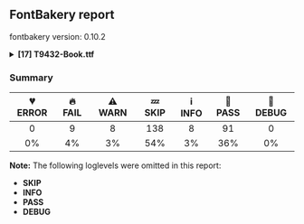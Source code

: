 ## FontBakery report

fontbakery version: 0.10.2

<details><summary><b>[17] T9432-Book.ttf</b></summary><div><details><summary>🔥 <b>FAIL:</b> Check Google Fonts glyph coverage. (<a href="https://font-bakery.readthedocs.io/en/stable/fontbakery/profiles/googlefonts.html#com.google.fonts/check/glyph_coverage">com.google.fonts/check/glyph_coverage</a>)</summary><div>


* 🔥 **FAIL** Missing required codepoints:

	- 0x0308 (COMBINING DIAERESIS)


	- 0x0300 (COMBINING GRAVE ACCENT)


	- 0x0301 (COMBINING ACUTE ACCENT)


	- 0x030B (COMBINING DOUBLE ACUTE ACCENT)


	- 0x0304 (COMBINING MACRON)


	- 0x02D9 (DOT ABOVE)


	- 0x0104 (LATIN CAPITAL LETTER A WITH OGONEK)


	- 0x00C6 (LATIN CAPITAL LETTER AE)


	- 0x00C7 (LATIN CAPITAL LETTER C WITH CEDILLA)


	- 0x00D0 (LATIN CAPITAL LETTER ETH)


	- 0x0110 (LATIN CAPITAL LETTER D WITH STROKE)


	- 0x0118 (LATIN CAPITAL LETTER E WITH OGONEK)


	- 0x0122 (LATIN CAPITAL LETTER G WITH CEDILLA)


	- 0x0126 (LATIN CAPITAL LETTER H WITH STROKE)


	- 0x012E (LATIN CAPITAL LETTER I WITH OGONEK)


	- 0x0136 (LATIN CAPITAL LETTER K WITH CEDILLA)


	- 0x013B (LATIN CAPITAL LETTER L WITH CEDILLA)


	- 0x0141 (LATIN CAPITAL LETTER L WITH STROKE)


	- 0x0145 (LATIN CAPITAL LETTER N WITH CEDILLA)


	- 0x014A (LATIN CAPITAL LETTER ENG)


	- 0x00D8 (LATIN CAPITAL LETTER O WITH STROKE)


	- 0x0152 (LATIN CAPITAL LIGATURE OE)


	- 0x00DE (LATIN CAPITAL LETTER THORN)


	- 0x0156 (LATIN CAPITAL LETTER R WITH CEDILLA)


	- 0x015E (LATIN CAPITAL LETTER S WITH CEDILLA)


	- 0x0218 (LATIN CAPITAL LETTER S WITH COMMA BELOW)


	- 0x1E9E (LATIN CAPITAL LETTER SHARP S)


	- 0x021A (LATIN CAPITAL LETTER T WITH COMMA BELOW)


	- 0x0172 (LATIN CAPITAL LETTER U WITH OGONEK)


	- 0x0105 (LATIN SMALL LETTER A WITH OGONEK)


	- 0x00E6 (LATIN SMALL LETTER AE)


	- 0x00E7 (LATIN SMALL LETTER C WITH CEDILLA)


	- 0x00F0 (LATIN SMALL LETTER ETH)


	- 0x0111 (LATIN SMALL LETTER D WITH STROKE)


	- 0x0119 (LATIN SMALL LETTER E WITH OGONEK)


	- 0x0123 (LATIN SMALL LETTER G WITH CEDILLA)


	- 0x0127 (LATIN SMALL LETTER H WITH STROKE)


	- 0x0131 (LATIN SMALL LETTER DOTLESS I)


	- 0x012F (LATIN SMALL LETTER I WITH OGONEK)


	- 0x0237 (LATIN SMALL LETTER DOTLESS J)


	- 0x0137 (LATIN SMALL LETTER K WITH CEDILLA)


	- 0x013C (LATIN SMALL LETTER L WITH CEDILLA)


	- 0x0142 (LATIN SMALL LETTER L WITH STROKE)


	- 0x0146 (LATIN SMALL LETTER N WITH CEDILLA)


	- 0x014B (LATIN SMALL LETTER ENG)


	- 0x00F8 (LATIN SMALL LETTER O WITH STROKE)


	- 0x0153 (LATIN SMALL LIGATURE OE)


	- 0x00FE (LATIN SMALL LETTER THORN)


	- 0x0157 (LATIN SMALL LETTER R WITH CEDILLA)


	- 0x015F (LATIN SMALL LETTER S WITH CEDILLA)


	- 0x0219 (LATIN SMALL LETTER S WITH COMMA BELOW)


	- 0x00DF (LATIN SMALL LETTER SHARP S)


	- 0x021B (LATIN SMALL LETTER T WITH COMMA BELOW)


	- 0x0173 (LATIN SMALL LETTER U WITH OGONEK)


	- 0x00AA (FEMININE ORDINAL INDICATOR)


	- 0x00BA (MASCULINE ORDINAL INDICATOR)


	- 0x201A (SINGLE LOW-9 QUOTATION MARK)


	- 0x201E (DOUBLE LOW-9 QUOTATION MARK)


	- 0x00B6 (PILCROW SIGN)


	- 0x00A7 (SECTION SIGN)


	- 0x0307 (COMBINING DOT ABOVE)


	- 0x0302 (COMBINING CIRCUMFLEX ACCENT)


	- 0x030C (COMBINING CARON)


	- 0x0306 (COMBINING BREVE)


	- 0x030A (COMBINING RING ABOVE)


	- 0x0303 (COMBINING TILDE)


	- 0x0312 (COMBINING TURNED COMMA ABOVE)


	- 0x0326 (COMBINING COMMA BELOW)


	- 0x0327 (COMBINING CEDILLA)


	- 0x0328 (COMBINING OGONEK)


	- 0x02DD (DOUBLE ACUTE ACCENT)


	- 0x02C6 (MODIFIER LETTER CIRCUMFLEX ACCENT)


	- 0x02C7 (CARON)


	- 0x02D8 (BREVE)


	- 0x02DA (RING ABOVE)


	- 0x02DC (SMALL TILDE)


	- 0x00AF (MACRON)


	- 0x00B8 (CEDILLA)


	- 0x02DB (OGONEK)
 [code: missing-codepoints]
</div></details><details><summary>🔥 <b>FAIL:</b> Check copyright namerecords match license file. (<a href="https://font-bakery.readthedocs.io/en/stable/fontbakery/profiles/googlefonts.html#com.google.fonts/check/name/license">com.google.fonts/check/name/license</a>)</summary><div>


* 🔥 **FAIL** Font lacks NameID 13 (LICENSE DESCRIPTION). A proper licensing entry must be set. [code: missing]
</div></details><details><summary>🔥 <b>FAIL:</b> Copyright notices match canonical pattern in fonts (<a href="https://font-bakery.readthedocs.io/en/stable/fontbakery/profiles/googlefonts.html#com.google.fonts/check/font_copyright">com.google.fonts/check/font_copyright</a>)</summary><div>


* 🔥 **FAIL** Name Table entry: Copyright notices should match a pattern similar to: "Copyright 2019 The Familyname Project Authors (git url)"
But instead we have got:
"Nolan Locke, https://github.com/Nsl106/T9432" [code: bad-notice-format]
</div></details><details><summary>🔥 <b>FAIL:</b> Check font names are correct (<a href="https://font-bakery.readthedocs.io/en/stable/fontbakery/profiles/googlefonts.html#com.google.fonts/check/font_names">com.google.fonts/check/font_names</a>)</summary><div>


* 🔥 **FAIL** Font names are incorrect:

| nameID | current | expected |
| :--- | :--- | :--- |
| Family Name | T9432 Book | T9432 Book |
| Subfamily Name | Regular | Regular |
| Full Name | **T9432 Book** | **T9432 Book Regular** |
| Postscript Name | **T9432-Book** | **T9432Book-Regular** |
| Typographic Family Name | **T9432** | **N/A** |
| Typographic Subfamily Name | **Book** | **N/A** | [code: bad-names]
* ⚠ **WARN** Regular missing from full name [code: lacks-regular]
</div></details><details><summary>🔥 <b>FAIL:</b> Check font follows the Google Fonts vertical metric schema (<a href="https://font-bakery.readthedocs.io/en/stable/fontbakery/profiles/googlefonts.html#com.google.fonts/check/vertical_metrics">com.google.fonts/check/vertical_metrics</a>)</summary><div>


* 🔥 **FAIL** OS/2.sTypoLineGap is "121" it should be 0 [code: bad-OS/2.sTypoLineGap]
* 🔥 **FAIL** hhea.lineGap is "121" it should be 0 [code: bad-hhea.lineGap]
</div></details><details><summary>🔥 <b>FAIL:</b> OS/2.fsSelection bit 7 (USE_TYPO_METRICS) is set in all fonts. (<a href="https://font-bakery.readthedocs.io/en/stable/fontbakery/profiles/googlefonts.html#com.google.fonts/check/os2/use_typo_metrics">com.google.fonts/check/os2/use_typo_metrics</a>)</summary><div>


* 🔥 **FAIL** OS/2.fsSelection bit 7 (USE_TYPO_METRICS) wasNOT set in the following fonts: ['fonts/ttf/T9432-Book.ttf']. [code: missing-os2-fsselection-bit7]
</div></details><details><summary>🔥 <b>FAIL:</b> Checking OS/2 Metrics match hhea Metrics. (<a href="https://font-bakery.readthedocs.io/en/stable/fontbakery/profiles/universal.html#com.google.fonts/check/os2_metrics_match_hhea">com.google.fonts/check/os2_metrics_match_hhea</a>)</summary><div>


* 🔥 **FAIL** OS/2 sTypoAscender (1050) and hhea ascent (1200) must be equal. [code: ascender]
</div></details><details><summary>🔥 <b>FAIL:</b> Font has **proper** whitespace glyph names? (<a href="https://font-bakery.readthedocs.io/en/stable/fontbakery/profiles/universal.html#com.google.fonts/check/whitespace_glyphnames">com.google.fonts/check/whitespace_glyphnames</a>)</summary><div>


* 🔥 **FAIL** Glyph 0x00A0 is called "no-break_space": Change to "uni00A0" [code: non-compliant-00a0]
</div></details><details><summary>🔥 <b>FAIL:</b> Glyph names are all valid? (<a href="https://font-bakery.readthedocs.io/en/stable/fontbakery/profiles/universal.html#com.google.fonts/check/valid_glyphnames">com.google.fonts/check/valid_glyphnames</a>)</summary><div>


* 🔥 **FAIL** The following glyph names do not comply with naming conventions: no-break_space, not_ _to and ®

 A glyph name must be entirely comprised of characters from the following set: A-Z a-z 0-9 .(period) _(underscore). A glyph name must not start with a digit or period. There are a few exceptions such as the special glyph ".notdef". The glyph names "twocents", "a1", and "_" are all valid, while "2cents" and ".twocents" are not. [code: found-invalid-names]
</div></details><details><summary>⚠ <b>WARN:</b> Checking OS/2 achVendID. (<a href="https://font-bakery.readthedocs.io/en/stable/fontbakery/profiles/googlefonts.html#com.google.fonts/check/vendor_id">com.google.fonts/check/vendor_id</a>)</summary><div>


* ⚠ **WARN** OS/2 VendorID is 'PfEd', a font editor default. If you registered it recently, then it's safe to ignore this warning message. Otherwise, you should set it to your own unique 4 character code, and register it with Microsoft at https://www.microsoft.com/typography/links/vendorlist.aspx
 [code: bad]
</div></details><details><summary>⚠ <b>WARN:</b> Check for codepoints not covered by METADATA subsets. (<a href="https://font-bakery.readthedocs.io/en/stable/fontbakery/profiles/googlefonts.html#com.google.fonts/check/metadata/unreachable_subsetting">com.google.fonts/check/metadata/unreachable_subsetting</a>)</summary><div>


* ⚠ **WARN** The following codepoints supported by the font are not covered by
    any subsets defined in the font's metadata file, and will never
    be served. You can solve this by either manually adding additional
    subset declarations to METADATA.pb, or by editing the glyphset
    definitions.

 * U+1EBC LATIN CAPITAL LETTER E WITH TILDE: try adding vietnamese
 * U+1EBD LATIN SMALL LETTER E WITH TILDE: try adding vietnamese
 * U+2021 DOUBLE DAGGER: try adding adlam
 * U+203C DOUBLE EXCLAMATION MARK: not included in any glyphset definition
 * U+2048 QUESTION EXCLAMATION MARK: try adding mongolian
 * U+2049 EXCLAMATION QUESTION MARK: try adding mongolian
 * U+204E LOW ASTERISK: not included in any glyphset definition
 * U+204F REVERSED SEMICOLON: try adding adlam
 * U+2051 TWO ASTERISKS ALIGNED VERTICALLY: not included in any glyphset definition
 * U+2190 LEFTWARDS ARROW: try adding one of: math, symbols
 * U+2192 RIGHTWARDS ARROW: try adding one of: math, symbols
 * U+2213 MINUS-OR-PLUS SIGN: try adding math
 * U+221E INFINITY: try adding math
 * U+2260 NOT EQUAL TO: try adding math
 * U+263A WHITE SMILING FACE: try adding symbols
 * U+2A30 MULTIPLICATION SIGN WITH DOT ABOVE: try adding math
 * U+2E1A HYPHEN WITH DIAERESIS: not included in any glyphset definition

Or you can add the above codepoints to one of the subsets supported by the font: `latin`, `latin-ext` [code: unreachable-subsetting]
</div></details><details><summary>⚠ <b>WARN:</b> Ensure fonts have ScriptLangTags declared on the 'meta' table. (<a href="https://font-bakery.readthedocs.io/en/stable/fontbakery/profiles/googlefonts.html#com.google.fonts/check/meta/script_lang_tags">com.google.fonts/check/meta/script_lang_tags</a>)</summary><div>


* ⚠ **WARN** This font file does not have a 'meta' table. [code: lacks-meta-table]
</div></details><details><summary>⚠ <b>WARN:</b> Check font contains no unreachable glyphs (<a href="https://font-bakery.readthedocs.io/en/stable/fontbakery/profiles/universal.html#com.google.fonts/check/unreachable_glyphs">com.google.fonts/check/unreachable_glyphs</a>)</summary><div>


* ⚠ **WARN** The following glyphs could not be reached by codepoint or substitution rules:

	- nonmarkingreturn
 [code: unreachable-glyphs]
</div></details><details><summary>⚠ <b>WARN:</b> Check if each glyph has the recommended amount of contours. (<a href="https://font-bakery.readthedocs.io/en/stable/fontbakery/profiles/universal.html#com.google.fonts/check/contour_count">com.google.fonts/check/contour_count</a>)</summary><div>


* ⚠ **WARN** This check inspects the glyph outlines and detects the total number of contours in each of them. The expected values are infered from the typical ammounts of contours observed in a large collection of reference font families. The divergences listed below may simply indicate a significantly different design on some of your glyphs. On the other hand, some of these may flag actual bugs in the font such as glyphs mapped to an incorrect codepoint. Please consider reviewing the design and codepoint assignment of these to make sure they are correct.

The following glyphs do not have the recommended number of contours:

	- Glyph name: percent_sign	Contours detected: 3	Expected: 5

	- Glyph name: asterisk	Contours detected: 2	Expected: 1 or 4

	- Glyph name: latin_capital_letter_v	Contours detected: 2	Expected: 1

	- Glyph name: latin_capital_letter_x	Contours detected: 2	Expected: 1

	- Glyph name: latin_capital_letter_y	Contours detected: 2	Expected: 1

	- Glyph name: latin_small_letter_e	Contours detected: 1	Expected: 2

	- Glyph name: latin_small_letter_v	Contours detected: 2	Expected: 1

	- Glyph name: latin_small_letter_x	Contours detected: 2	Expected: 1

	- Glyph name: latin_small_letter_y	Contours detected: 2	Expected: 1

	- Glyph name: ascii_tilde	Contours detected: 2	Expected: 1

	- Glyph name: left_pointing_double_angle_quotation_mark	Contours detected: 3	Expected: 2

	- Glyph name: right_pointing_double_angle_quotation_mark	Contours detected: 1	Expected: 2

	- Glyph name: multiplication_sign	Contours detected: 2	Expected: 1

	- Glyph name: latin_capital_letter_y_with_acute	Contours detected: 3	Expected: 2

	- Glyph name: latin_small_letter_a_with_ring_above	Contours detected: 3	Expected: 4

	- Glyph name: latin_small_letter_e_with_grave	Contours detected: 2	Expected: 3

	- Glyph name: latin_small_letter_e_with_acute	Contours detected: 2	Expected: 3

	- Glyph name: latin_small_letter_e_with_circumflex	Contours detected: 2	Expected: 3

	- Glyph name: latin_small_letter_e_with_diaeresis	Contours detected: 3	Expected: 4

	- Glyph name: latin_small_letter_i_with_grave	Contours detected: 3	Expected: 2

	- Glyph name: latin_small_letter_i_with_acute	Contours detected: 3	Expected: 2

	- Glyph name: latin_small_letter_i_with_circumflex	Contours detected: 3	Expected: 2

	- Glyph name: latin_small_letter_i_with_diaeresis	Contours detected: 4	Expected: 3

	- Glyph name: latin_small_letter_y_with_acute	Contours detected: 3	Expected: 2

	- Glyph name: latin_small_letter_y_with_diaeresis	Contours detected: 4	Expected: 3

	- Glyph name: latin_capital_letter_a_with_breve	Contours detected: 4	Expected: 3

	- Glyph name: latin_small_letter_a_with_breve	Contours detected: 4	Expected: 3

	- Glyph name: latin_capital_letter_c_with_caron	Contours detected: 3	Expected: 2

	- Glyph name: latin_small_letter_c_with_caron	Contours detected: 3	Expected: 2

	- Glyph name: latin_capital_letter_d_with_caron	Contours detected: 4	Expected: 3

	- Glyph name: latin_small_letter_d_with_caron	Contours detected: 4	Expected: 3

	- Glyph name: latin_small_letter_e_with_macron	Contours detected: 2	Expected: 3

	- Glyph name: latin_capital_letter_e_with_breve	Contours detected: 3	Expected: 2

	- Glyph name: latin_small_letter_e_with_dot_above	Contours detected: 2	Expected: 3

	- Glyph name: latin_capital_letter_e_with_caron	Contours detected: 3	Expected: 2

	- Glyph name: latin_capital_letter_g_with_breve	Contours detected: 3	Expected: 2

	- Glyph name: latin_small_letter_i_with_tilde	Contours detected: 3	Expected: 2

	- Glyph name: latin_small_letter_i_with_macron	Contours detected: 3	Expected: 2

	- Glyph name: latin_capital_letter_i_with_breve	Contours detected: 3	Expected: 2

	- Glyph name: latin_small_letter_i_with_breve	Contours detected: 4	Expected: 2

	- Glyph name: latin_small_letter_j_with_circumflex	Contours detected: 3	Expected: 2

	- Glyph name: latin_capital_letter_l_with_caron	Contours detected: 3	Expected: 2

	- Glyph name: latin_small_letter_l_with_caron	Contours detected: 3	Expected: 2

	- Glyph name: latin_capital_letter_n_with_caron	Contours detected: 3	Expected: 2

	- Glyph name: latin_small_letter_n_with_caron	Contours detected: 3	Expected: 2

	- Glyph name: latin_capital_letter_o_with_breve	Contours detected: 4	Expected: 3

	- Glyph name: latin_small_letter_o_with_breve	Contours detected: 4	Expected: 3

	- Glyph name: latin_capital_letter_o_with_double_acute	Contours detected: 3	Expected: 4

	- Glyph name: latin_small_letter_o_with_double_acute	Contours detected: 3	Expected: 4

	- Glyph name: latin_capital_letter_r_with_acute	Contours detected: 2	Expected: 3

	- Glyph name: latin_small_letter_r_with_caron	Contours detected: 3	Expected: 2

	- Glyph name: latin_capital_letter_s_with_caron	Contours detected: 3	Expected: 2

	- Glyph name: latin_small_letter_s_with_caron	Contours detected: 3	Expected: 2

	- Glyph name: latin_capital_letter_t_with_caron	Contours detected: 3	Expected: 2

	- Glyph name: latin_small_letter_t_with_caron	Contours detected: 3	Expected: 2

	- Glyph name: latin_capital_letter_u_with_breve	Contours detected: 3	Expected: 2

	- Glyph name: latin_small_letter_u_with_breve	Contours detected: 3	Expected: 2

	- Glyph name: latin_capital_letter_u_with_ring_above	Contours detected: 2	Expected: 3

	- Glyph name: latin_small_letter_u_with_ring_above	Contours detected: 2	Expected: 3

	- Glyph name: latin_capital_letter_u_with_double_acute	Contours detected: 2	Expected: 3

	- Glyph name: latin_small_letter_u_with_double_acute	Contours detected: 2	Expected: 3

	- Glyph name: latin_capital_letter_y_with_circumflex	Contours detected: 3	Expected: 2

	- Glyph name: latin_small_letter_y_with_circumflex	Contours detected: 3	Expected: 2

	- Glyph name: latin_capital_letter_y_with_diaeresis	Contours detected: 4	Expected: 3

	- Glyph name: latin_capital_letter_z_with_caron	Contours detected: 3	Expected: 2

	- Glyph name: latin_small_letter_z_with_caron	Contours detected: 3	Expected: 2

	- Glyph name: latin_capital_letter_a_with_caron	Contours detected: 4	Expected: 3

	- Glyph name: latin_small_letter_a_with_caron	Contours detected: 4	Expected: 3

	- Glyph name: latin_capital_letter_i_with_caron	Contours detected: 3	Expected: 2

	- Glyph name: latin_small_letter_i_with_caron	Contours detected: 4	Expected: 2

	- Glyph name: latin_capital_letter_o_with_caron	Contours detected: 4	Expected: 3

	- Glyph name: latin_small_letter_o_with_caron	Contours detected: 4	Expected: 3

	- Glyph name: latin_capital_letter_u_with_caron	Contours detected: 3	Expected: 2

	- Glyph name: latin_small_letter_u_with_caron	Contours detected: 3	Expected: 2

	- Glyph name: latin_capital_letter_g_with_caron	Contours detected: 3	Expected: 2

	- Glyph name: latin_capital_letter_k_with_caron	Contours detected: 4	Expected: 2

	- Glyph name: latin_small_letter_k_with_caron	Contours detected: 4	Expected: 2

	- Glyph name: latin_small_letter_j_with_caron	Contours detected: 4	Expected: 2

	- Glyph name: latin_capital_letter_h_with_caron	Contours detected: 3	Expected: 2

	- Glyph name: latin_small_letter_h_with_caron	Contours detected: 3	Expected: 2

	- Glyph name: latin_capital_letter_y_with_macron	Contours detected: 3	Expected: 2

	- Glyph name: latin_small_letter_y_with_macron	Contours detected: 3	Expected: 2

	- Glyph name: latin_capital_letter_y_with_dot_above	Contours detected: 3	Expected: 2

	- Glyph name: latin_small_letter_y_with_dot_above	Contours detected: 3	Expected: 2

	- Glyph name: latin_small_letter_e_with_tilde	Contours detected: 2	Expected: 3

	- Glyph name: latin_capital_letter_y_with_grave	Contours detected: 3	Expected: 2

	- Glyph name: latin_small_letter_y_with_grave	Contours detected: 3	Expected: 2

	- Glyph name: latin_capital_letter_y_with_tilde	Contours detected: 3	Expected: 2

	- Glyph name: latin_small_letter_y_with_tilde	Contours detected: 3	Expected: 2

	- Glyph name: trade_mark_sign	Contours detected: 1	Expected: 2

	- Glyph name: minus_or_plus_sign	Contours detected: 1	Expected: 2

	- Glyph name: infinity	Contours detected: 2	Expected: 3

	- Glyph name: asterisk	Contours detected: 2	Expected: 1 or 4

	- Glyph name: infinity	Contours detected: 2	Expected: 3
 [code: contour-count]
</div></details><details><summary>⚠ <b>WARN:</b> Checking Vertical Metric Linegaps. (<a href="https://font-bakery.readthedocs.io/en/stable/fontbakery/profiles/universal.html#com.google.fonts/check/linegaps">com.google.fonts/check/linegaps</a>)</summary><div>


* ⚠ **WARN** hhea lineGap is not equal to 0. [code: hhea]
</div></details><details><summary>⚠ <b>WARN:</b> Check accent of Lcaron, dcaron, lcaron, tcaron (derived from com.google.fonts/check/alt_caron) (<a href="https://font-bakery.readthedocs.io/en/stable/fontbakery/profiles/universal.html#com.google.fonts/check/alt_caron">com.google.fonts/check/alt_caron</a>)</summary><div>


* ⚠ **WARN** latin_capital_letter_l_with_caron is decomposed and therefore could not be checked. Please check manually. [code: decomposed-outline]
* ⚠ **WARN** latin_small_letter_d_with_caron is decomposed and therefore could not be checked. Please check manually. [code: decomposed-outline]
* ⚠ **WARN** latin_small_letter_l_with_caron is decomposed and therefore could not be checked. Please check manually. [code: decomposed-outline]
* ⚠ **WARN** latin_small_letter_t_with_caron is decomposed and therefore could not be checked. Please check manually. [code: decomposed-outline]
</div></details><details><summary>⚠ <b>WARN:</b> Does GPOS table have kerning information? This check skips monospaced fonts as defined by post.isFixedPitch value (<a href="https://font-bakery.readthedocs.io/en/stable/fontbakery/profiles/gpos.html#com.google.fonts/check/gpos_kerning_info">com.google.fonts/check/gpos_kerning_info</a>)</summary><div>


* ⚠ **WARN** GPOS table lacks kerning information. [code: lacks-kern-info]
</div></details><br></div></details>

### Summary

| 💔 ERROR | 🔥 FAIL | ⚠ WARN | 💤 SKIP | ℹ INFO | 🍞 PASS | 🔎 DEBUG |
|:-----:|:----:|:----:|:----:|:----:|:----:|:----:|
| 0 | 9 | 8 | 138 | 8 | 91 | 0 |
| 0% | 4% | 3% | 54% | 3% | 36% | 0% |

**Note:** The following loglevels were omitted in this report:
* **SKIP**
* **INFO**
* **PASS**
* **DEBUG**
